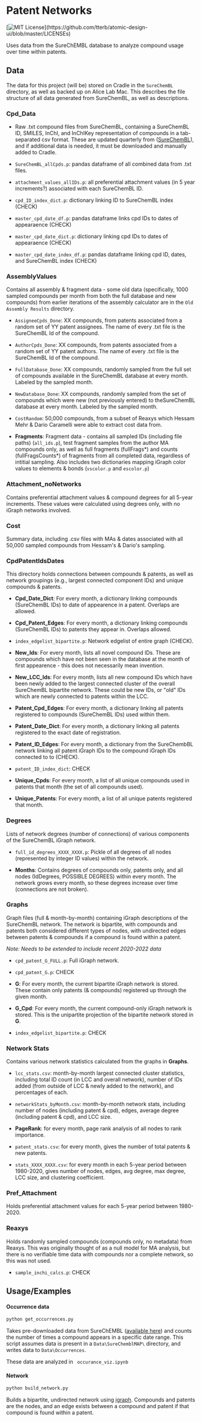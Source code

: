 
# Patent Networks

[![MIT License](https://img.shields.io/apm/l/atomic-design-ui.svg?)](https://github.com/tterb/atomic-design-ui/blob/master/LICENSEs)


Uses data from the SureChEMBL database to analyze
compound usage over time within patents.

## Data

The data for this project (will be) stored on Cradle in the `SureChemBL` directory, as well as backed up on Alice Lab Mac. This describes the file structure of all data generated from SureChemBL, as well as descriptions. 

### Cpd_Data

- Raw .txt compound files from SureChemBL, containing a SureChemBL ID, SMILES, InChI, and InChIKey representation of compounds in a tab-separated csv format. These are updated quarterly from ([SureChemBL](https://ftp.ebi.ac.uk/pub/databases/chembl/SureChEMBL/data/map/)), and if additional data is needed, it must be downloaded and manually added to Cradle.

- `SureChemBL_allCpds.p`: pandas dataframe of all combined data from .txt files.

- `attachment_values_allIDs.p`: all preferential attachment values (in 5 year increments?) associated with each SureChemBL ID.

- `cpd_ID_index_dict.p`: dictionary linking ID to SureChemBL index (CHECK)

- `master_cpd_date_df.p`: pandas dataframe links cpd IDs to dates of appearaence (CHECK)

- `master_cpd_date_dict.p`: dictionary linking cpd IDs to dates of appearaence (CHECK)

- `master_cpd_date_index_df.p`: pandas dataframe linking cpd ID, dates, and SureChemBL index (CHECK)

### AssemblyValues

Contains all assembly & fragment data - some old data (specifically, 1000 sampled compounds per month from both the full database and new compounds) from earlier iterations of the assembly calculator are in the `Old Assembly Results` directory.

- `AssigneeCpds_Done`: XX compounds, from patents associated from a random set of YY patent assignees. The name of every .txt file is the SureChemBL Id of the compound.

- `AuthorCpds_Done`: XX compounds, from patents associated from a random set of YY patent authors. The name of every .txt file is the SureChemBL Id of the compound.

- `FullDatabase_Done`: XX compounds, randomly sampled from the full set of compounds available in the SureChemBL database at every month. Labeled by the sampled month.

- `NewDatabase_Done`: XX compounds, randomly sampled from the set of compounds which were new (not previously entered) to theSureChemBL database at every month. Labeled by the sampled month.

- `CostRandom`: 50,000 compounds, from a subset of Reaxys which Hessam Mehr & Dario Caramelli were able to extract cost data from.

- **Fragments**: Fragment data - contains all sampled IDs (including file paths) (`all_ids.p`), test fragment samples from the author MA compounds only, as well as full fragments (fullFrags*) and counts (fullFragsCounts*) of fragments from all completed data, regardless of intitial sampling. Also includes two dictionaries mapping iGraph color values to elements & bonds (`vscolor.p` and `escolor.p`)

### Attachment_noNetworks

Contains preferential attachment values & compound degrees for all 5-year increments. These values were calculated using degrees only, with no iGraph networks involved.

### Cost

Summary data, including .csv files with MAs & dates associated with all 50,000 sampled compounds from Hessam's & Dario's sampling.

### CpdPatentIdsDates

This directory holds connections between compounds & patents, as well as network groupings (e.g., largest connected component IDs) and unique compounds & patents.

- **Cpd_Date_Dict**: For every month, a dictionary linking compounds (SureChemBL IDs) to date of appearence in a patent. Overlaps are allowed.

- **Cpd_Patent_Edges**: For every month, a dictionary linking compounds (SureChemBL IDs) to patents they appear in. Overlaps allowed.

- `index_edgelist_bipartite.p`: Network edgelist of entire graph (CHECK).

- **New_Ids**: For every month, lists all novel compound IDs. These are compounds which have not been seen in the database at the month of first appearence - this does not necessarily mean invention.

- **New_LCC_Ids**: For every month, lists all new compound IDs which have been newly added to the largest connected cluster of the overall SureChemBL bipartite network. These could be new IDs, or "old" IDs which are newly connected to patents within the LCC.

- **Patent_Cpd_Edges**: For every month, a dictionary linking all patents registered to compounds (SureChemBL IDs) used within them.

- **Patent_Date_Dict**: For every month, a dictionary linking all patents registered to the exact date of registration.

- **Patent_ID_Edges**: For every month, a dictionary from the SureChembBL network linking all patent iGraph IDs to the compound iGraph IDs connected to to (CHECK).

- `patent_ID_index_dict`: CHECK

- **Unique_Cpds**: For every month, a list of all unique compounds used in patents that month (the set of all compounds used).

- **Unique_Patents**: For every month, a list of all unique patents registered that month.

### Degrees

Lists of network degrees (number of connections) of various components of the SureChemBL iGraph network.

- `full_id_degrees_XXXX_XXXX.p`: Pickle of all degrees of all nodes (represented by integer ID values) within the network.

- **Months**: Contains degrees of compounds only, patents only, and all nodes (IdDegrees, POSSIBLE DEGREES) within every month. The network grows every month, so these degrees increase over time (connections are not broken).

### Graphs

Graph files (full & month-by-month) containing iGraph descriptions of the SureChemBL network. The network is bipartite, with compounds and patents both considered different types of nodes, with undirected edges between patents & compounds if a compound is found within a patent.

*Note: Needs to be extended to include recent 2020-2022 data*

- `cpd_patent_G_FULL.p`: Full iGraph network.

- `cpd_patent_G.p`: CHECK

- **G**: For every month, the current bipartite iGraph network is stored. These contain only patents (& compounds) registered up through the given month.

- **G_Cpd**: For every month, the current compound-only iGraph network is stored. This is the unipartite projection of the bipartite network stored in **G**.

- `index_edgelist_bipartite.p`: CHECK

### Network Stats

Contains various network statistics calculated from the graphs in **Graphs**. 

- `lcc_stats.csv`: month-by-month largest connected cluster statistics, including total ID count (in LCC and overall network), number of IDs added (from outside of LCC & newly added to the network), and percentages of each.

- `networkStats_byMonth.csv`: month-by-month network stats, including number of nodes (including patent & cpd), edges, average degree (including patent & cpd), and LCC size.

- **PageRank**: for every month, page rank analysis of all nodes to rank importance.

- `patent_stats.csv`: for every month, gives the number of total patents & new patents.

- `stats_XXXX_XXXX.csv`: for every month in each 5-year period between 1980-2020, gives number of nodes, edges, avg degree, max degree, LCC size, and clustering coefficient.

### Pref_Attachment

Holds preferential attachment values for each 5-year period between 1980-2020.

### Reaxys

Holds randomly sampled compounds (compounds only, no metadata) from Reaxys. This was originally thought of as a null model for MA analysis, but there is no verifiable time data with compounds nor a complete network, so this was not used.

- `sample_inchi_calcs.p`: CHECK


## Usage/Examples

#### Occurrence data

```python
python get_occurrences.py
```

Takes pre-downloaded data from SureChEMBL 
([available here](https://ftp.ebi.ac.uk/pub/databases/chembl/SureChEMBL/data/map/)) 
and counts the number of times a compound appears
in a specific date range. This script assumes
data is present in a `Data\SureChemblMAP\`
directory, and writes data to `Data\Occurrences`.

These data are analyzed in ` occurance_viz.ipynb`

#### Network
```python
python build_network.py
```

Builds a bipartite, undirected network using 
[igraph](https://igraph.org/python/). Compounds
and patents are the nodes, and an edge exists 
between a compound and patent if that compound
is found within a patent. 

  